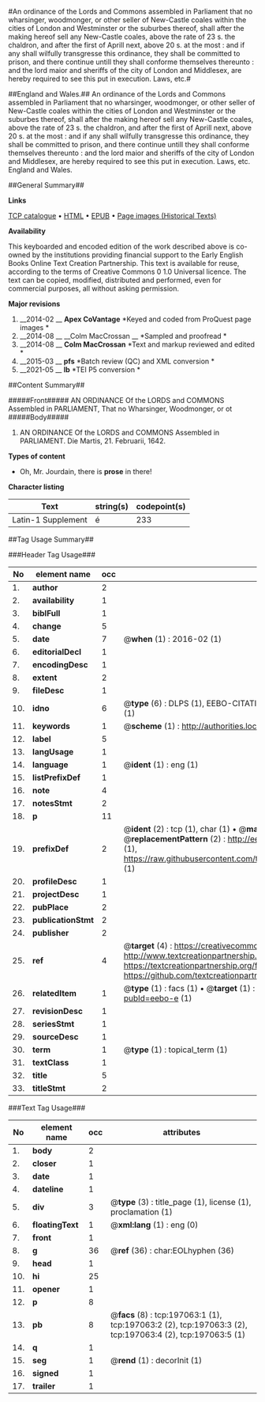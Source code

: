 #An ordinance of the Lords and Commons assembled in Parliament that no wharsinger, woodmonger, or other seller of New-Castle coales within the cities of London and Westminster or the suburbes thereof, shall after the making hereof sell any New-Castle coales, above the rate of 23 s. the chaldron, and after the first of Aprill next, above 20 s. at the most : and if any shall wilfully transgresse this ordinance, they shall be committed to prison, and there continue untill they shall conforme themselves thereunto : and the lord maior and sheriffs of the city of London and Middlesex, are hereby required to see this put in execution. Laws, etc.#

##England and Wales.##
An ordinance of the Lords and Commons assembled in Parliament that no wharsinger, woodmonger, or other seller of New-Castle coales within the cities of London and Westminster or the suburbes thereof, shall after the making hereof sell any New-Castle coales, above the rate of 23 s. the chaldron, and after the first of Aprill next, above 20 s. at the most : and if any shall wilfully transgresse this ordinance, they shall be committed to prison, and there continue untill they shall conforme themselves thereunto : and the lord maior and sheriffs of the city of London and Middlesex, are hereby required to see this put in execution.
Laws, etc.
England and Wales.

##General Summary##

**Links**

[TCP catalogue](http://www.ota.ox.ac.uk/tcp/)  • 
[HTML](http://tei.it.ox.ac.uk/tcp/Texts-HTML/free/B22/B22170.html)  • 
[EPUB](http://tei.it.ox.ac.uk/tcp/Texts-EPUB/free/B22/B22170.epub) • 
[Page images (Historical Texts)](https://historicaltexts.jisc.ac.uk/eebo-12228889e)

**Availability**

This keyboarded and encoded edition of the work described above is co-owned by the
    institutions providing financial support to the Early English Books Online Text Creation
    Partnership. This text is available for reuse, according to the terms of  Creative Commons 0 1.0 Universal
    licence. The text can be copied, modified, distributed and performed, even for commercial
    purposes, all without asking permission.

**Major revisions**

1. __2014-02 __ __Apex CoVantage__ *Keyed and coded from ProQuest page images *
1. __2014-08 __ __Colm MacCrossan __ *Sampled and proofread *
1. __2014-08 __ __Colm MacCrossan__ *Text and markup reviewed and edited *
1. __2015-03 __ __pfs__ *Batch review (QC) and XML conversion *
1. __2021-05 __ __lb__ *TEI P5 conversion *

##Content Summary##

#####Front#####
AN ORDINANCE Of the LORDS and COMMONS Assembled in PARLIAMENT, That no Wharsinger, Woodmonger, or ot
#####Body#####

1. AN ORDINANCE Of the LORDS and COMMONS Assembled in PARLIAMENT. Die Martis, 21. Februarii, 1642.

**Types of content**

  * Oh, Mr. Jourdain, there is **prose** in there!

**Character listing**


|Text|string(s)|codepoint(s)|
|---|---|---|
|Latin-1 Supplement|é|233|

##Tag Usage Summary##

###Header Tag Usage###

|No|element name|occ|attributes|
|---|---|---|---|
|1.|__author__|2||
|2.|__availability__|1||
|3.|__biblFull__|1||
|4.|__change__|5||
|5.|__date__|7| @__when__ (1) : 2016-02 (1)|
|6.|__editorialDecl__|1||
|7.|__encodingDesc__|1||
|8.|__extent__|2||
|9.|__fileDesc__|1||
|10.|__idno__|6| @__type__ (6) : DLPS (1), EEBO-CITATION (1), VID (1), EEBO-PROQUEST (1), STC (1), OCLC (1)|
|11.|__keywords__|1| @__scheme__ (1) : http://authorities.loc.gov/ (1)|
|12.|__label__|5||
|13.|__langUsage__|1||
|14.|__language__|1| @__ident__ (1) : eng (1)|
|15.|__listPrefixDef__|1||
|16.|__note__|4||
|17.|__notesStmt__|2||
|18.|__p__|11||
|19.|__prefixDef__|2| @__ident__ (2) : tcp (1), char (1)  •  @__matchPattern__ (2) : ([0-9\-]+):([0-9IVX]+) (1), (.+) (1)  •  @__replacementPattern__ (2) : http://eebo.chadwyck.com/downloadtiff?vid=$1&page=$2 (1), https://raw.githubusercontent.com/textcreationpartnership/Texts/master/tcpchars.xml#$1 (1)|
|20.|__profileDesc__|1||
|21.|__projectDesc__|1||
|22.|__pubPlace__|2||
|23.|__publicationStmt__|2||
|24.|__publisher__|2||
|25.|__ref__|4| @__target__ (4) : https://creativecommons.org/publicdomain/zero/1.0/ (1), http://www.textcreationpartnership.org/docs/. (1), https://textcreationpartnership.org/faq/#faq05 (1), https://github.com/textcreationpartnership (1)|
|26.|__relatedItem__|1| @__type__ (1) : facs (1)  •  @__target__ (1) : https://data.historicaltexts.jisc.ac.uk/view?pubId=eebo-e (1)|
|27.|__revisionDesc__|1||
|28.|__seriesStmt__|1||
|29.|__sourceDesc__|1||
|30.|__term__|1| @__type__ (1) : topical_term (1)|
|31.|__textClass__|1||
|32.|__title__|5||
|33.|__titleStmt__|2||


###Text Tag Usage###

|No|element name|occ|attributes|
|---|---|---|---|
|1.|__body__|2||
|2.|__closer__|1||
|3.|__date__|1||
|4.|__dateline__|1||
|5.|__div__|3| @__type__ (3) : title_page (1), license (1), proclamation (1)|
|6.|__floatingText__|1| @__xml:lang__ (1) : eng (0)|
|7.|__front__|1||
|8.|__g__|36| @__ref__ (36) : char:EOLhyphen (36)|
|9.|__head__|1||
|10.|__hi__|25||
|11.|__opener__|1||
|12.|__p__|8||
|13.|__pb__|8| @__facs__ (8) : tcp:197063:1 (1), tcp:197063:2 (2), tcp:197063:3 (2), tcp:197063:4 (2), tcp:197063:5 (1)|
|14.|__q__|1||
|15.|__seg__|1| @__rend__ (1) : decorInit (1)|
|16.|__signed__|1||
|17.|__trailer__|1||
